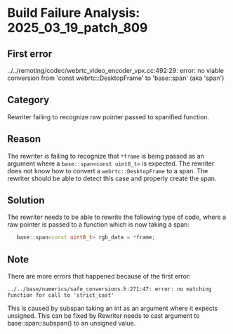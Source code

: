 # Build Failure Analysis: 2025_03_19_patch_809

## First error
../../remoting/codec/webrtc_video_encoder_vpx.cc:492:29: error: no viable conversion from 'const webrtc::DesktopFrame' to 'base::span<const uint8_t>' (aka 'span<const unsigned char>')

## Category
Rewriter failing to recognize raw pointer passed to spanified function.

## Reason
The rewriter is failing to recognize that `*frame` is being passed as an argument where a `base::span<const uint8_t>` is expected. The rewriter does not know how to convert a `webrtc::DesktopFrame` to a span. The rewriter should be able to detect this case and properly create the span.

## Solution
The rewriter needs to be able to rewrite the following type of code, where a raw pointer is passed to a function which is now taking a span:

```c++
   base::span<const uint8_t> rgb_data = *frame;
```

## Note
There are more errors that happened because of the first error:
```
../../base/numerics/safe_conversions.h:271:47: error: no matching function for call to 'strict_cast'
```
This is caused by subspan taking an int as an argument where it expects unsigned. This can be fixed by Rewriter needs to cast argument to base::span::subspan() to an unsigned value.